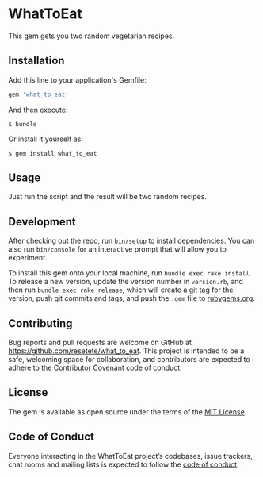 # WhatToEat

This gem gets you two random vegetarian recipes.

## Installation

Add this line to your application's Gemfile:

```ruby
gem 'what_to_eat'
```

And then execute:

    $ bundle

Or install it yourself as:

    $ gem install what_to_eat

## Usage

Just run the script and the result will be two random recipes.

## Development

After checking out the repo, run `bin/setup` to install dependencies. You can also run `bin/console` for an interactive prompt that will allow you to experiment.

To install this gem onto your local machine, run `bundle exec rake install`. To release a new version, update the version number in `version.rb`, and then run `bundle exec rake release`, which will create a git tag for the version, push git commits and tags, and push the `.gem` file to [rubygems.org](https://rubygems.org).

## Contributing

Bug reports and pull requests are welcome on GitHub at https://github.com/resetete/what_to_eat. This project is intended to be a safe, welcoming space for collaboration, and contributors are expected to adhere to the [Contributor Covenant](http://contributor-covenant.org) code of conduct.

## License

The gem is available as open source under the terms of the [MIT License](https://opensource.org/licenses/MIT).

## Code of Conduct

Everyone interacting in the WhatToEat project’s codebases, issue trackers, chat rooms and mailing lists is expected to follow the [code of conduct](https://github.com/[USERNAME]/what_to_eat/blob/master/CODE_OF_CONDUCT.md).
